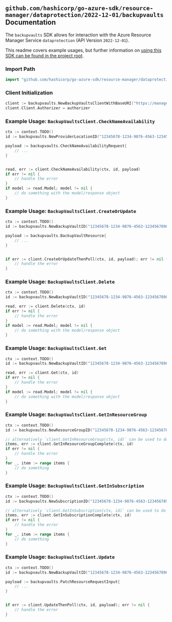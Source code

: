 
## `github.com/hashicorp/go-azure-sdk/resource-manager/dataprotection/2022-12-01/backupvaults` Documentation

The `backupvaults` SDK allows for interaction with the Azure Resource Manager Service `dataprotection` (API Version `2022-12-01`).

This readme covers example usages, but further information on [using this SDK can be found in the project root](https://github.com/hashicorp/go-azure-sdk/tree/main/docs).

### Import Path

```go
import "github.com/hashicorp/go-azure-sdk/resource-manager/dataprotection/2022-12-01/backupvaults"
```


### Client Initialization

```go
client := backupvaults.NewBackupVaultsClientWithBaseURI("https://management.azure.com")
client.Client.Authorizer = authorizer
```


### Example Usage: `BackupVaultsClient.CheckNameAvailability`

```go
ctx := context.TODO()
id := backupvaults.NewProviderLocationID("12345678-1234-9876-4563-123456789012", "example-resource-group", "locationValue")

payload := backupvaults.CheckNameAvailabilityRequest{
	// ...
}


read, err := client.CheckNameAvailability(ctx, id, payload)
if err != nil {
	// handle the error
}
if model := read.Model; model != nil {
	// do something with the model/response object
}
```


### Example Usage: `BackupVaultsClient.CreateOrUpdate`

```go
ctx := context.TODO()
id := backupvaults.NewBackupVaultID("12345678-1234-9876-4563-123456789012", "example-resource-group", "backupVaultValue")

payload := backupvaults.BackupVaultResource{
	// ...
}


if err := client.CreateOrUpdateThenPoll(ctx, id, payload); err != nil {
	// handle the error
}
```


### Example Usage: `BackupVaultsClient.Delete`

```go
ctx := context.TODO()
id := backupvaults.NewBackupVaultID("12345678-1234-9876-4563-123456789012", "example-resource-group", "backupVaultValue")

read, err := client.Delete(ctx, id)
if err != nil {
	// handle the error
}
if model := read.Model; model != nil {
	// do something with the model/response object
}
```


### Example Usage: `BackupVaultsClient.Get`

```go
ctx := context.TODO()
id := backupvaults.NewBackupVaultID("12345678-1234-9876-4563-123456789012", "example-resource-group", "backupVaultValue")

read, err := client.Get(ctx, id)
if err != nil {
	// handle the error
}
if model := read.Model; model != nil {
	// do something with the model/response object
}
```


### Example Usage: `BackupVaultsClient.GetInResourceGroup`

```go
ctx := context.TODO()
id := backupvaults.NewResourceGroupID("12345678-1234-9876-4563-123456789012", "example-resource-group")

// alternatively `client.GetInResourceGroup(ctx, id)` can be used to do batched pagination
items, err := client.GetInResourceGroupComplete(ctx, id)
if err != nil {
	// handle the error
}
for _, item := range items {
	// do something
}
```


### Example Usage: `BackupVaultsClient.GetInSubscription`

```go
ctx := context.TODO()
id := backupvaults.NewSubscriptionID("12345678-1234-9876-4563-123456789012")

// alternatively `client.GetInSubscription(ctx, id)` can be used to do batched pagination
items, err := client.GetInSubscriptionComplete(ctx, id)
if err != nil {
	// handle the error
}
for _, item := range items {
	// do something
}
```


### Example Usage: `BackupVaultsClient.Update`

```go
ctx := context.TODO()
id := backupvaults.NewBackupVaultID("12345678-1234-9876-4563-123456789012", "example-resource-group", "backupVaultValue")

payload := backupvaults.PatchResourceRequestInput{
	// ...
}


if err := client.UpdateThenPoll(ctx, id, payload); err != nil {
	// handle the error
}
```
